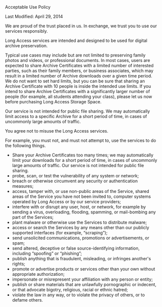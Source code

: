 Acceptable Use Policy

Last Modified: April 29, 2014

We are proud of the trust placed in us. In exchange, we trust you to
use our services responsibly.

Long Access services are intended and designed to be used for digital
archive preservation.

Typical use cases may include but are not limited to preserving
family photos and videos, or professional documents. In most cases,
users are expected to share Archive Certificates with a limited
number of interested parties, such as their family members, or
business associates, which may result in a limited number of Archive
downloads over a given time period. We do not want to set hard
limits, but you can be sure that sharing an Archive Certificate with
10 people is inside the intended use limits. If you intend to share
Archive Certificates with a significantly larger number of people
(for example, all students attending your class), please let us now
before purchasing Long Access Storage Space.

Our service is not intended for public file sharing. We may
automatically limit access to a specific Archive for a short period
of time, in cases of uncommonly large amounts of traffic.

You agree not to misuse the Long Access services.

For example, you must not, and must not attempt to, use the services
to do the following things.

- Share your Archive Certificates too many times; we may
automatically limit your downloads for a short period of time, in
cases of uncommonly large amounts of traffic. Our service is not
intended for public file sharing.
- probe, scan, or test the vulnerability of any system or network;
- breach or otherwise circumvent any security or authentication
measures;
- access, tamper with, or use non-public areas of the Service, shared
areas of the Service you have not been invited to, computer systems 
operated by Long Access or by our service providers;
- interfere with or disrupt any user, host, or network, for example
by sending a virus, overloading, flooding, spamming, or mail-bombing
any part of the Services;
- plant malware or otherwise use the Services to distribute malware;
- access or search the Services by any means other than our publicly
supported interfaces (for example, “scraping”);
- send unsolicited communications, promotions or advertisements, or
spam;
- send altered, deceptive or false source-identifying information,
including “spoofing” or “phishing”;
- publish anything that is fraudulent, misleading, or infringes
another's rights;
- promote or advertise products or services other than your own
without appropriate authorization;
- impersonate or misrepresent your affiliation with any person or
entity;
- publish or share materials that are unlawfully pornographic or
indecent, or that advocate bigotry, religious, racial or ethnic
hatred;
- violate the law in any way, or to violate the privacy of others, or
to defame others.
